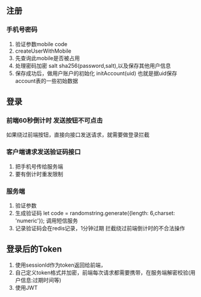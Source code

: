 ## 注册
### 手机号密码
1. 验证参数mobile code
2. createUserWithMobile
3. 先查询此mobile是否被占用
4. 处理密码加密 salt   sha256(password,salt),以及保存其他用户信息
5. 保存成功后，做用户账户的初始化 initAccount(uid) 也就是据uid保存account表的一些初始数据


## 登录
### 前端60秒倒计时 发送按钮不可点击
如果绕过前端按钮，直接向接口发送请求，就需要做登录拦截

### 客户端请求发送验证码接口
1. 把手机号传给服务端
2. 要有倒计时重发限制

### 服务端
1. 验证参数
2. 生成验证码 let code = randomstring.generate({length: 6,charset: 'numeric'}); 调用短信服务
3. 记录验证码会在redis记录，1分钟过期 拦截绕过前端倒计时的不合法操作


## 登录后的Token
1. 使用sessionId作为token返回给前端，
2. 自己定义token格式并加密，前端每次请求都需要携带，在服务端解密校验(用户信息:过期时间等)
3. 使用JWT

